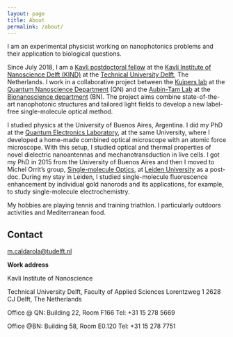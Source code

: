 ```yaml
---
layout: page
title: About
permalink: /about/
---
```


I am an experimental physicist working on nanophotonics problems and their application to biological questions. 

Since July 2018, I am a [Kavli postdoctoral fellow](http://kavli.tudelft.nl/kavli-postdoctoral-fellowships/) at the [Kavli Institute of Nanoscience Delft (KIND)](http://kavli.tudelft.nl/) at the [Technical University Delft](https://www.tudelft.nl/), The Netherlands. I work in a collaborative project between the [Kuipers lab](http://kuiperslab.tudelft.nl/pages/kuipers/) at the [Quantum Nanoscience Department](https://www.tudelft.nl/en/faculty-of-applied-sciences/about-faculty/departments/quantum-nanoscience/) (QN) and the [Aubin-Tam Lab](https://sites.google.com/site/aubintamgroup/) at the [Bionanoscience department](https://www.tudelft.nl/en/faculty-of-applied-sciences/about-faculty/departments/bionanoscience/) (BN). The project aims combine state-of-the-art nanophotonic structures and tailored light fields to develop a new label-free single-molecule optical method.

I studied physics at the University of Buenos Aires, Argentina. I did my PhD at the [Quantum Electronics Laboratory](http://www.lec.df.uba.ar/en), at the same University, where I developed a home-made combined optical microscope with an atomic force microscope. With this setup, I studied optical and thermal properties of novel dielectric nanoantennas and mechanotransduction in live cells. I got my PhD in 2015 from the University of Buenos Aires and then I moved to Michel Orrit’s group, [Single-molecule Optics](http://www.single-molecule.nl), at [Leiden University](https://www.universiteitleiden.nl/en) as a post-doc. During my stay in Leiden, I studied single-molecule fluorescence enhancement by individual gold nanorods and its applications, for example, to study single-molecule electrochemistry.



My hobbies are playing tennis and training triathlon. I particularly outdoors activities and Mediterranean food.


## Contact

[m.caldarola@tudelft.nl](mailto:m.caldarola@tudelft.nl)

__Work address__

Kavli Institute of Nanoscience
 
Technical University Delft, Faculty of Applied Sciences
Lorentzweg 1
2628 CJ Delft, The Netherlands
 
Office @ QN: Building 22, Room F166
Tel: +31 15 278 5669
 
Office @BN: Building 58, Room E0.120
Tel: +31 15 278 7751
 

